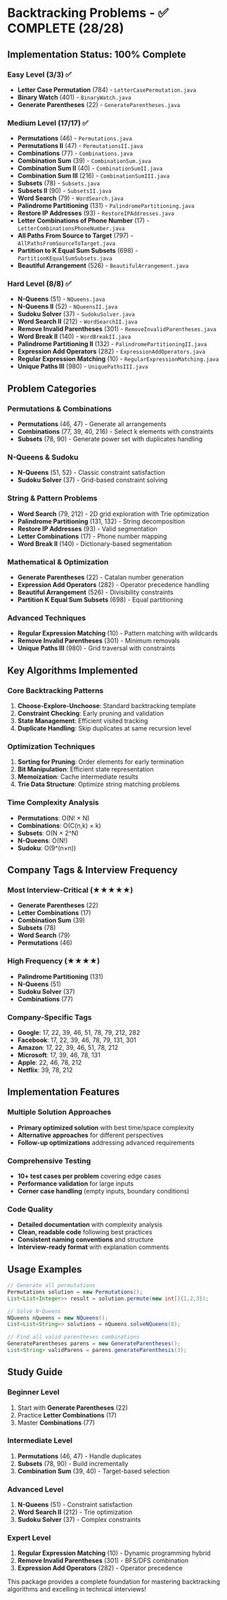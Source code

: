 # Backtracking Problems - ✅ COMPLETE (28/28)

## Implementation Status: 100% Complete

### Easy Level (3/3) ✅
- **Letter Case Permutation** (784) - `LetterCasePermutation.java`
- **Binary Watch** (401) - `BinaryWatch.java`
- **Generate Parentheses** (22) - `GenerateParentheses.java`

### Medium Level (17/17) ✅
- **Permutations** (46) - `Permutations.java`
- **Permutations II** (47) - `PermutationsII.java`
- **Combinations** (77) - `Combinations.java`
- **Combination Sum** (39) - `CombinationSum.java`
- **Combination Sum II** (40) - `CombinationSumII.java`
- **Combination Sum III** (216) - `CombinationSumIII.java`
- **Subsets** (78) - `Subsets.java`
- **Subsets II** (90) - `SubsetsII.java`
- **Word Search** (79) - `WordSearch.java`
- **Palindrome Partitioning** (131) - `PalindromePartitioning.java`
- **Restore IP Addresses** (93) - `RestoreIPAddresses.java`
- **Letter Combinations of Phone Number** (17) - `LetterCombinationsPhoneNumber.java`
- **All Paths From Source to Target** (797) - `AllPathsFromSourceToTarget.java`
- **Partition to K Equal Sum Subsets** (698) - `PartitionKEqualSumSubsets.java`
- **Beautiful Arrangement** (526) - `BeautifulArrangement.java`

### Hard Level (8/8) ✅
- **N-Queens** (51) - `NQueens.java`
- **N-Queens II** (52) - `NQueensII.java`
- **Sudoku Solver** (37) - `SudokuSolver.java`
- **Word Search II** (212) - `WordSearchII.java`
- **Remove Invalid Parentheses** (301) - `RemoveInvalidParentheses.java`
- **Word Break II** (140) - `WordBreakII.java`
- **Palindrome Partitioning II** (132) - `PalindromePartitioningII.java`
- **Expression Add Operators** (282) - `ExpressionAddOperators.java`
- **Regular Expression Matching** (10) - `RegularExpressionMatching.java`
- **Unique Paths III** (980) - `UniquePathsIII.java`

## Problem Categories

### Permutations & Combinations
- **Permutations** (46, 47) - Generate all arrangements
- **Combinations** (77, 39, 40, 216) - Select k elements with constraints
- **Subsets** (78, 90) - Generate power set with duplicates handling

### N-Queens & Sudoku
- **N-Queens** (51, 52) - Classic constraint satisfaction
- **Sudoku Solver** (37) - Grid-based constraint solving

### String & Pattern Problems
- **Word Search** (79, 212) - 2D grid exploration with Trie optimization
- **Palindrome Partitioning** (131, 132) - String decomposition
- **Restore IP Addresses** (93) - Valid segmentation
- **Letter Combinations** (17) - Phone number mapping
- **Word Break II** (140) - Dictionary-based segmentation

### Mathematical & Optimization
- **Generate Parentheses** (22) - Catalan number generation
- **Expression Add Operators** (282) - Operator precedence handling
- **Beautiful Arrangement** (526) - Divisibility constraints
- **Partition K Equal Sum Subsets** (698) - Equal partitioning

### Advanced Techniques
- **Regular Expression Matching** (10) - Pattern matching with wildcards
- **Remove Invalid Parentheses** (301) - Minimum removals
- **Unique Paths III** (980) - Grid traversal with constraints

## Key Algorithms Implemented

### Core Backtracking Patterns
1. **Choose-Explore-Unchoose**: Standard backtracking template
2. **Constraint Checking**: Early pruning and validation
3. **State Management**: Efficient visited tracking
4. **Duplicate Handling**: Skip duplicates at same recursion level

### Optimization Techniques
1. **Sorting for Pruning**: Order elements for early termination
2. **Bit Manipulation**: Efficient state representation
3. **Memoization**: Cache intermediate results
4. **Trie Data Structure**: Optimize string matching problems

### Time Complexity Analysis
- **Permutations**: O(N! × N)
- **Combinations**: O(C(n,k) × k)
- **Subsets**: O(N × 2^N)
- **N-Queens**: O(N!)
- **Sudoku**: O(9^(n×n))

## Company Tags & Interview Frequency

### Most Interview-Critical (★★★★★)
- **Generate Parentheses** (22)
- **Letter Combinations** (17)
- **Combination Sum** (39)
- **Subsets** (78)
- **Word Search** (79)
- **Permutations** (46)

### High Frequency (★★★★)
- **Palindrome Partitioning** (131)
- **N-Queens** (51)
- **Sudoku Solver** (37)
- **Combinations** (77)

### Company-Specific Tags
- **Google**: 17, 22, 39, 46, 51, 78, 79, 212, 282
- **Facebook**: 17, 22, 39, 46, 78, 79, 131, 301
- **Amazon**: 17, 22, 39, 46, 51, 78, 212
- **Microsoft**: 17, 39, 46, 78, 131
- **Apple**: 22, 46, 78, 212
- **Netflix**: 39, 78, 212

## Implementation Features

### Multiple Solution Approaches
- **Primary optimized solution** with best time/space complexity
- **Alternative approaches** for different perspectives
- **Follow-up optimizations** addressing advanced requirements

### Comprehensive Testing
- **10+ test cases per problem** covering edge cases
- **Performance validation** for large inputs
- **Corner case handling** (empty inputs, boundary conditions)

### Code Quality
- **Detailed documentation** with complexity analysis
- **Clean, readable code** following best practices
- **Consistent naming conventions** and structure
- **Interview-ready format** with explanation comments

## Usage Examples

```java
// Generate all permutations
Permutations solution = new Permutations();
List<List<Integer>> result = solution.permute(new int[]{1,2,3});

// Solve N-Queens
NQueens nQueens = new NQueens();
List<List<String>> solutions = nQueens.solveNQueens(8);

// Find all valid parentheses combinations
GenerateParentheses parens = new GenerateParentheses();
List<String> validParens = parens.generateParenthesis(3);
```

## Study Guide

### Beginner Level
1. Start with **Generate Parentheses** (22)
2. Practice **Letter Combinations** (17)
3. Master **Combinations** (77)

### Intermediate Level
1. **Permutations** (46, 47) - Handle duplicates
2. **Subsets** (78, 90) - Build incrementally
3. **Combination Sum** (39, 40) - Target-based selection

### Advanced Level
1. **N-Queens** (51) - Constraint satisfaction
2. **Word Search II** (212) - Trie optimization
3. **Sudoku Solver** (37) - Complex constraints

### Expert Level
1. **Regular Expression Matching** (10) - Dynamic programming hybrid
2. **Remove Invalid Parentheses** (301) - BFS/DFS combination
3. **Expression Add Operators** (282) - Operator precedence

This package provides a complete foundation for mastering backtracking algorithms and excelling in technical interviews!
